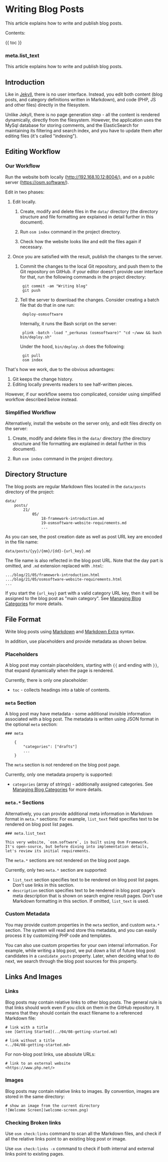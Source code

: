 # Writing Blog Posts

This article explains how to write and publish blog posts.

Contents:

{{ toc }}

### meta.list_text

This article explains how to write and publish blog posts.

## Introduction

Like in [Jekyll](https://jekyllrb.com/), there is no user interface. Instead, you edit both content (blog posts, and category definitions written in Markdown), and code (PHP, JS and other files) directly in the filesystem. 

Unlike Jekyll, there is no page generation step - all the content is rendered dynamically, directly from the filesystem. However, the application uses the MySql database for storing comments, and the ElasticSearch for maintaining its filtering and search index, and you have to update them after editing files (it's called "indexing").

## Editing Workflow

### Our Workflow

Run the website both locally (<http://192.168.10.12:8004/>), and on a public server (<https://osm.software/>). 

Edit in two phases:

1. Edit locally.

    1. Create, modify and delete files in the `data/` directory (the directory structure and file formatting are explained in detail further in this document).
     
    2. Run `osm index` command in the project directory.
    
    3. Check how the website looks like and edit the files again if necessary.
     
2. Once you are satisfied with the result, publish the changes to the server.

    1. Commit the changes to the local Git repository, and push them to the Git repository on GitHub. if your editor doesn't provide user interface for that, run the following commands in the project directory:
    
            git commit -am "Writing blog"
            git push
        
    2. Tell the server to download the changes. Consider creating a batch file that do that in one run:

            deploy-osmsoftware

        Internally, it runs the Bash script on the server:

            plink -batch -load "_perkunas (osmsoftware)" "cd ~/www && bash bin/deploy.sh"

        Under the hood, `bin/deploy.sh` does the following:

            git pull 
            osm index

That's how we work, due to the obvious advantages:

1. Git keeps the change history.
2. Editing locally prevents readers to see half-written pieces.  

However, if our workflow seems too complicated, consider using simplified workflow described below instead. 

### Simplified Workflow

Alternatively, install the website on the server only, and edit files directly on the server:

1. Create, modify and delete files in the `data/` directory (the directory structure and file formatting are explained in detail further in this document).
 
2. Run `osm index` command in the project directory.
  
## Directory Structure

The blog posts are regular Markdown files located in the `data/posts` directory of the project:

    data/
        posts/
            21/
                05/
                    18-framework-introduction.md
                    19-osmsoftware-website-requirements.md
                    ...

As you can see, the post creation date as well as post URL key are encoded in the file name:

    data/posts/{yy}/{mm}/{dd}-{url_key}.md

The file name is also reflected in the blog post URL. Note that the day part is omitted, and `.md` extension replaced with `.html`:

    .../blog/21/05/framework-introduction.html
    .../blog/21/05/osmsoftware-website-requirements.html
    ...

If you start the `{url_key}` part with a valid category URL key, then it will be assigned to the blog post as "main category". See [Managing Blog Categories](../07/25-osmsoftware-managing-blog-categories.md) for more details.

## File Format

Write blog posts using [Markdown](https://daringfireball.net/projects/markdown/syntax) and [Markdown Extra](https://michelf.ca/projects/php-markdown/extra/) syntax.

In addition, use placeholders and provide metadata as shown below.

### Placeholders

A blog post may contain placeholders, starting with `{{` and ending with `}}`, that expand dynamically when the page is rendered. 

Currently, there is only one placeholder:

* `toc` - collects headings into a table of contents.

### `meta` Section

A blog post may have metadata - some additional invisible information associated with a blog post. The metadata is written using JSON format in the optional `meta` section:

    ### meta

        {
            "categories": ["drafts"]
            ...
        }

The `meta` section is not rendered on the blog post page.

Currently, only one metadata property is supported:

* `categories` (array of strings) - additionally assigned categories.
  See [Managing Blog Categories](../07/25-osmsoftware-managing-blog-categories.md)
  for more details.

### `meta.*` Sections
 
Alternatively, you can provide additional meta information in Markdown format in `meta.*` sections: For example, `list_text` field specifies text to be rendered on blog post list pages. 

    ### meta.list_text
    
    This very website, `osm.software`, is built using Osm Framework. 
    It's open-source, but before diving into implementation details, 
    let's review its initial requirements.

The `meta.*` sections are not rendered on the blog post page.

Currently, only two `meta.*` section are supported:

* `list_text` section specifies text to be rendered on blog post list pages. Don't use links in this section.
* `description` section specifies text to be rendered in blog post page's meta description that is shown on search engine result pages. Don't use Markdown formatting in this section. If omitted, `list_text` is used.

### Custom Metadata

You may provide custom properties in the `meta` section, and custom `meta.*` section. The system will read and store this metadata, and you can easily process it by customizing PHP code and templates. 

You can also use custom properties for your own internal information. For example, while writing a blog post, we put down a list of future blog post candidates in a `candidate_posts` property. Later, when deciding what to do next, we search through the blog post sources for this property.  

## Links And Images

### Links

Blog posts may contain relative links to other blog posts. The general rule is that links should work even if you click on them in the GitHub repository. It means that they should contain the exact filename to a referenced Markdown file:

    # link with a title
    see [Getting Started](../04/08-getting-started.md)

    # link without a title
    <../04/08-getting-started.md>

For non-blog post links, use absolute URLs:

    # link to an external website
    <https://www.php.net/>

### Images

Blog posts may contain relative links to images. By convention, images are stored in the same directory:

    # show an image from the current directory
    ![Welcome Screen](welcome-screen.png)

### Checking Broken links

Use `osm check:links` command to scan all the Markdown files, and check if all the relative links point to an existing blog post or image.

Use `osm check:links -x` command to check if both internal and external links point to existing pages.

